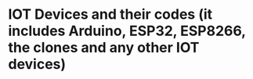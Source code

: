 # IOT Devices and their codes (it includes Arduino, ESP32, ESP8266, the clones and any other IOT devices)
